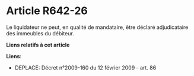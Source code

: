 # Article R642-26

Le liquidateur ne peut, en qualité de mandataire, être déclaré adjudicataire des immeubles du débiteur.

**Liens relatifs à cet article**

**Liens**:

  - DEPLACE: Décret n°2009-160 du 12 février 2009 - art. 86
